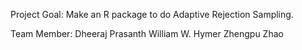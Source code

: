 Project Goal:
    Make an R package to do Adaptive Rejection Sampling.

Team Member:
    Dheeraj Prasanth
    William W. Hymer
    Zhengpu Zhao
    

